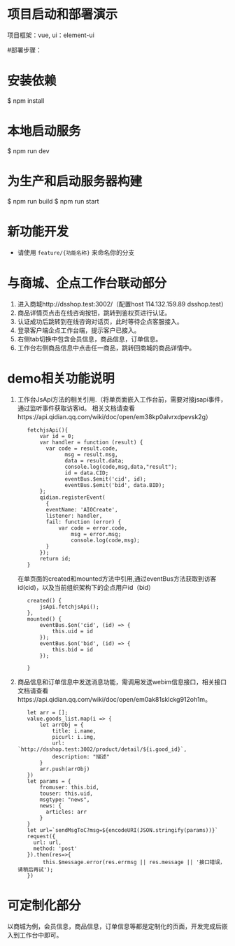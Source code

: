 # 项目启动和部署演示
项目框架：vue, ui：element-ui

#部署步骤：
# 安装依赖
$ npm install

# 本地启动服务
$ npm run dev

# 为生产和启动服务器构建
$ npm run build
$ npm run start
# 新功能开发
- 请使用 `feature/{功能名称}` 来命名你的分支
# 与商城、企点工作台联动部分
1. 进入商城http://dsshop.test:3002/（配置host 114.132.159.89	dsshop.test）
2. 商品详情页点击在线咨询按钮，跳转到鉴权页进行认证。
3. 认证成功后跳转到在线咨询对话页，此时等待企点客服接入。
4. 登录客户端企点工作台端，提示客户已接入。
5. 右侧tab切换中包含会员信息，商品信息，订单信息。
6. 工作台右侧商品信息中点击任一商品，跳转回商城的商品详情中。

# demo相关功能说明
1. 工作台JsApi方法的相关引用.（将单页面嵌入工作台前，需要对接jsapi事件，通过监听事件获取访客id。
  相关文档请查看https://api.qidian.qq.com/wiki/doc/open/em38kp0alvrxdpevsk2g）

          fetchjsApi(){
              var id = 0;
              var handler = function (result) {
                var code = result.code,
                      msg = result.msg,
                      data = result.data;
                      console.log(code,msg,data,"result");
                      id = data.CID;
                      eventBus.$emit('cid', id);
                      eventBus.$emit('bid', data.BID);
              };
              qidian.registerEvent(
                {
                eventName: 'AIOCreate',
                listener: handler,
                fail: function (error) {
                    var code = error.code,
                        msg = error.msg; 
                        console.log(code,msg);
                }
              });
              return id;
          }
    在单页面的created和mounted方法中引用,通过eventBus方法获取到访客id(cid)，以及当前组织架构下的企点用户id（bid）

          created() {
              jsApi.fetchjsApi();
          },
          mounted() {
              eventBus.$on('cid', (id) => {
                  this.uid = id
              });
              eventBus.$on('bid', (id) => {
                  this.bid = id
              });

          }
2. 商品信息和订单信息中发送消息功能，需调用发送webim信息接口，相关接口文档请查看https://api.qidian.qq.com/wiki/doc/open/em0ak81sklckg912oh1m。


          let arr = [];
          value.goods_list.map(i => {
              let arrObj = {
                  title: i.name,
                  picurl: i.img,
                  url: `http://dsshop.test:3002/product/detail/${i.good_id}`,
                  description: "描述"
              }
              arr.push(arrObj)
          })            
          let params = {
              fromuser: this.bid,
              touser: this.uid,
              msgtype: "news",
              news: {
                articles: arr
              }
          }
          let url=`sendMsgToC?msg=${encodeURI(JSON.stringify(params))}`
          request({
            url: url,
            method: 'post'
          }).then(res=>{
               this.$message.error(res.errmsg || res.message || '接口错误，请稍后再试');
          })

# 可定制化部分
以商城为例，会员信息，商品信息，订单信息等都是定制化的页面，开发完成后嵌入到工作台中即可。